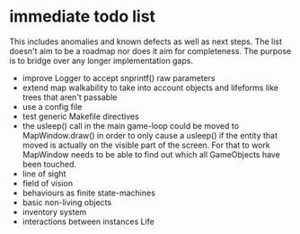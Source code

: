 # immediate todo list

This includes anomalies and known defects as well as next steps. The list doesn't aim to be a roadmap nor does it aim for completeness. The purpose is to bridge over any longer implementation gaps.

* improve Logger to accept snprintf() raw parameters
* extend map walkability to take into account objects and lifeforms like trees that aren't passable
* use a config file
* test generic Makefile directives
* the usleep() call in the main game-loop could be moved to MapWindow.draw() in order to only cause a usleep() if the entity that moved is actually on the visible part of the screen. For that to work MapWindow needs to be able to find out which all GameObjects have been touched.
* line of sight
* field of vision
* behaviours as finite state-machines
* basic non-living objects
* inventory system
* interactions between instances Life
